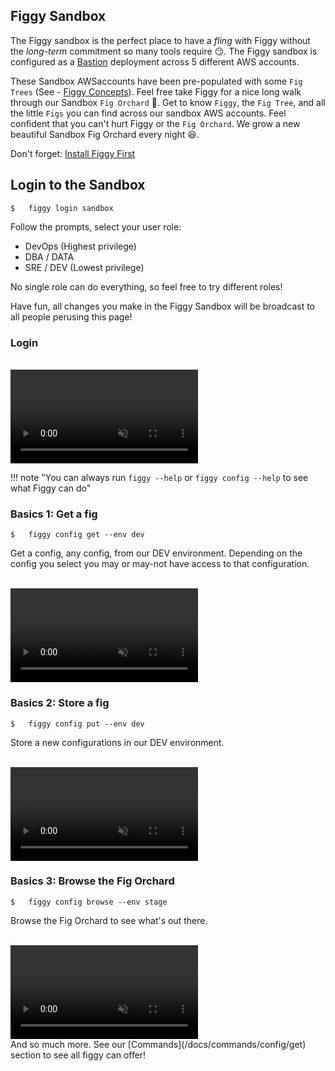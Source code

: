 <script src="https://cdn.jsdelivr.net/npm/jquery@3.4.1" integrity="sha256-CSXorXvZcTkaix6Yvo6HppcZGetbYMGWSFlBw8HfCJo=" crossorigin="anonymous"></script>
<script src="/docs/js/lib/growl-notifications.js" crossorigin="anonymous"></script>
<script src="/docs/js/events.js" crossorigin="anonymous"></script>
  
## Figgy Sandbox

The Figgy sandbox is the perfect place to have a *fling* with Figgy without the *long-term* commitment so many tools
require :smirk:. The Figgy sandbox is configured as a [Bastion](/docs/figgy-cloud/) deployment across 5 different AWS accounts. 

These Sandbox AWSaccounts have been pre-populated with some `Fig Trees` (See - [Figgy Concepts](/docs/getting-started/concepts/)).
Feel free take Figgy for a nice long walk through our Sandbox `Fig Orchard` :palm_tree:. Get to know `Figgy`, the `Fig Tree`, and all
the little `Figs` you can find across our sandbox AWS accounts. Feel confident that you can't hurt Figgy or the `Fig Orchard`. 
We grow a new beautiful Sandbox Fig Orchard every night :satisfied:.


Don't forget: [Install Figgy First](/docs/getting-started/install/)

## Login to the Sandbox
    $   figgy login sandbox

Follow the prompts, select your user role:

- DevOps (Highest privilege)
- DBA / DATA
- SRE / DEV (Lowest privilege)

No single role can do everything, so feel free to try different roles! 

Have fun, all changes you make in the Figgy Sandbox will be broadcast to all people perusing this page!
 
 
### Login 
 
<br/>
<video controls autoplay loop muted class="video"><source src="/images/videos/login.mp4" type="video/mp4"></video>
<br/>

!!! note "You can always run `figgy --help` or `figgy config --help` to see what Figgy can do"

### Basics 1: Get a fig
    $   figgy config get --env dev

Get a config, any config, from our DEV environment. Depending on the config you select you may or may-not have access
to that configuration. 

<br/>
<video controls autoplay loop muted class="video"><source src="/images/videos/get.mp4" type="video/mp4"></video>
<br/>


### Basics 2: Store a fig
    $   figgy config put --env dev
    
Store a new configurations in our DEV environment. 
    
<br/>
<video controls autoplay loop muted class="video"><source src="/images/videos/put.mp4" type="video/mp4"></video>
<br/>

### Basics 3: Browse the Fig Orchard
    $   figgy config browse --env stage    

Browse the Fig Orchard to see what's out there. 

<br/>
<video controls autoplay loop muted class="video"><source src="/images/videos/browse.mp4" type="video/mp4"></video>
<br/>
And so much more. See our [Commands](/docs/commands/config/get) section to see all figgy can offer!
